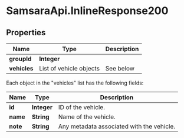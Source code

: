 # SamsaraApi.InlineResponse200

## Properties
Name | Type | Description
------------ | ------------- | -------------
**groupId** | **Integer** |
**vehicles** | List of vehicle objects | See below

Each object in the "vehicles" list has the following fields:

Name | Type | Description
------------ | ------------- | -------------
**id** | **Integer** | ID of the vehicle.
**name** | **String** | Name of the vehicle.
**note** | **String** | Any metadata associated with the vehicle.




